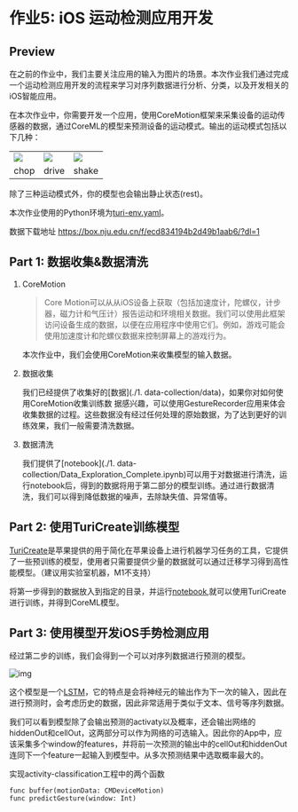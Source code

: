 # 作业5: iOS 运动检测应用开发

## Preview

在之前的作业中，我们主要关注应用的输入为图片的场景。本次作业我们通过完成一个运动检测应用开发的流程来学习对序列数据进行分析、分类，以及开发相关的iOS智能应用。

在本次作业中，你需要开发一个应用，使用CoreMotion框架来采集设备的运动传感器的数据，通过CoreML的模型来预测设备的运动模式。输出的运动模式包括以下几种：

<table>
  <tr>
    <td><img src="./images/chop.gif"></td>
    <td><img src="./images/drive.gif"></td>
    <td><img src="./images/shake.gif"></td>
  </tr>
  <tr>
    <td>chop</td>
    <td>drive</td>
    <td>shake</td>
  </tr>
</table>

除了三种运动模式外，你的模型也会输出静止状态(rest)。

本次作业使用的Python环境为[turi-env.yaml](./turi-env.yaml)。

数据下载地址 https://box.nju.edu.cn/f/ecd834194b2d49b1aab6/?dl=1

## Part 1: 数据收集&数据清洗

1. CoreMotion

   > Core Motion可以从从iOS设备上获取（包括加速度计，陀螺仪，计步器，磁力计和气压计）报告运动和环境相关数据。我们可以使用此框架访问设备生成的数据，以便在应用程序中使用它们。例如，游戏可能会使用加速度计和陀螺仪数据来控制屏幕上的游戏行为。

   本次作业中，我们会使用CoreMotion来收集模型的输入数据。

2. 数据收集

   我们已经提供了收集好的[数据](./1. data-collection/data)，如果你对如何使用CoreMotion收集训练数 据感兴趣，可以使用GestureRecorder应用来体会收集数据的过程。这些数据没有经过任何处理的原始数据，为了达到更好的训练效果，我们一般需要清洗数据。

3. 数据清洗

   我们提供了[notebook](./1. data-collection/Data_Exploration_Complete.ipynb)可以用于对数据进行清洗，运行notebook后，得到的数据将用于第二部分的模型训练。通过进行数据清洗，我们可以得到降低数据的噪声，去除缺失值、异常值等。

## Part 2: 使用TuriCreate训练模型

[TuriCreate](https://github.com/apple/turicreate)是苹果提供的用于简化在苹果设备上进行机器学习任务的工具，它提供了一些预训练的模型，使用者只需要提供少量的数据就可以通过迁移学习得到高性能模型。（建议用实验室机器，M1不支持）

将第一步得到的数据放入到指定的目录，并运行[notebook](),就可以使用TuriCreate进行训练，并得到CoreML模型。

## Part 3: 使用模型开发iOS手势检测应用

经过第二步的训练，我们会得到一个可以对序列数据进行预测的模型。

![img](./images/model.png)

这个模型是一个[LSTM]()，它的特点是会将神经元的输出作为下一次的输入，因此在进行预测时，会考虑历史的数据，因此非常适用于类似于文本、信号等序列数据。

我们可以看到模型除了会输出预测的activaty以及概率，还会输出网络的hiddenOut和cellOut，这两部分可以作为网络的可选输入。因此你的App中，应该采集多个window的features，并将前一次预测的输出中的cellOut和hiddenOut连同下一个feature一起输入到模型中。从多次预测结果中选取概率最大的。

实现activity-classification工程中的两个函数
```
func buffer(motionData: CMDeviceMotion)
func predictGesture(window: Int)
```
